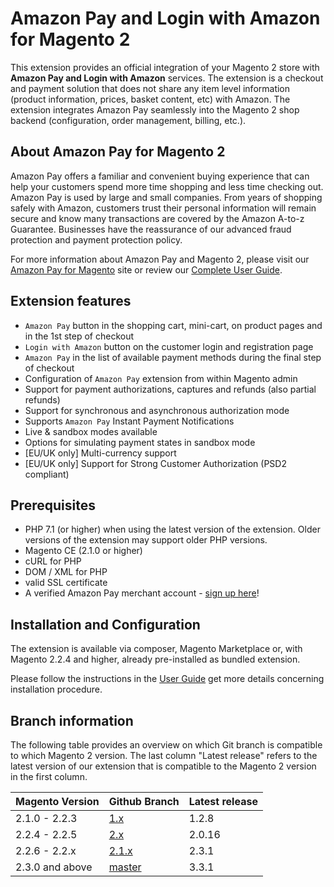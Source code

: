 # Amazon Pay and Login with Amazon for Magento 2

This extension provides an official integration of your Magento 2 store with **Amazon Pay and Login with Amazon** services. The extension is a checkout and payment solution that does not share any item level information (product information, prices, basket content, etc) with Amazon. The extension integrates Amazon Pay seamlessly into the Magento 2 shop backend (configuration, order management, billing, etc.).

## About Amazon Pay for Magento 2

Amazon Pay offers a familiar and convenient buying experience that can help your customers spend more time shopping and less time checking out.   Amazon Pay is used by large and small companies.  From years of shopping safely with Amazon, customers trust their personal information will remain secure and know many transactions are covered by the Amazon A-to-z Guarantee.  Businesses have the reassurance of our advanced fraud protection and payment protection policy.

For more information about Amazon Pay and Magento 2, please visit our [Amazon Pay for Magento](https://pay.amazon.com/sp/magento) site or review our [Complete User Guide](https://amzn.github.io/amazon-payments-magento-2-plugin).

## Extension features

* `Amazon Pay` button in the shopping cart, mini-cart, on product pages and in the 1st step of checkout
* `Login with Amazon` button on the customer login and registration page
* `Amazon Pay` in the list of available payment methods during the final step of checkout
* Configuration of `Amazon Pay` extension from within Magento admin
* Support for payment authorizations, captures and refunds (also partial refunds)
* Support for synchronous and asynchronous authorization mode
* Supports `Amazon Pay` Instant Payment Notifications
* Live & sandbox modes available
* Options for simulating payment states in sandbox mode
* [EU/UK only] Multi-currency support
* [EU/UK only] Support for Strong Customer Authorization (PSD2 compliant)

## Prerequisites

* PHP 7.1 (or higher) when using the latest version of the extension. Older versions of the extension may support older PHP versions. 
* Magento CE (2.1.0 or higher)
* cURL for PHP
* DOM / XML for PHP
* valid SSL certificate
* A verified Amazon Pay merchant account - [sign up here](https://pay.amazon.com/signup)!

## Installation and Configuration

The extension is available via composer, Magento Marketplace or, with Magento 2.2.4 and higher, already pre-installed as bundled extension.

Please follow the instructions in the [User Guide](https://amzn.github.io/amazon-payments-magento-2-plugin) get more details concerning installation procedure.

## Branch information

The following table provides an overview on which Git branch is compatible to which Magento 2 version. The last column "Latest release" refers to the latest version of our extension that is compatible to the Magento 2 version in the first column.

| Magento Version  | Github Branch | Latest release |
| ------------- | ------------- | ------------- |
| 2.1.0 - 2.2.3  | [1.x](https://github.com/amzn/amazon-payments-magento-2-plugin/tree/1.x) | 1.2.8 |
| 2.2.4 - 2.2.5  | [2.x](https://github.com/amzn/amazon-payments-magento-2-plugin/tree/2.x) | 2.0.16 |
| 2.2.6 - 2.2.x  | [2.1.x](https://github.com/amzn/amazon-payments-magento-2-plugin/tree/2.1.x) | 2.3.1 |
| 2.3.0 and above  | [master](https://github.com/amzn/amazon-payments-magento-2-plugin/tree/master) | 3.3.1 |


